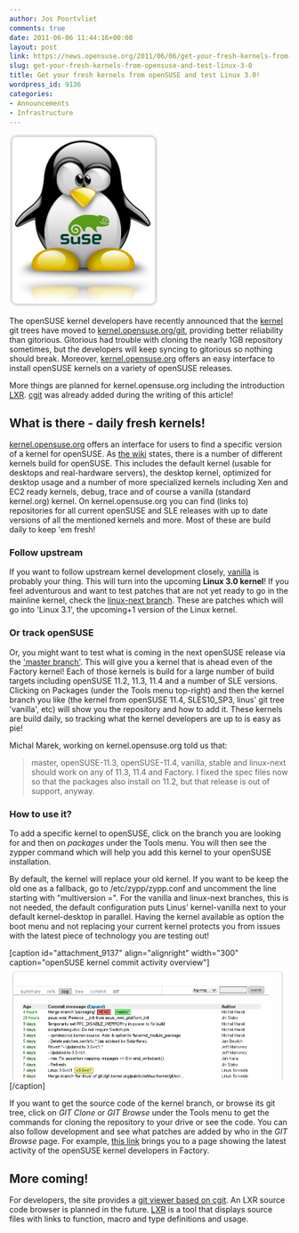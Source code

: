 ```yaml
---
author: Jos Poortvliet
comments: true
date: 2011-06-06 11:44:16+00:00
layout: post
link: https://news.opensuse.org/2011/06/06/get-your-fresh-kernels-from-opensuse-and-test-linux-3-0/
slug: get-your-fresh-kernels-from-opensuse-and-test-linux-3-0
title: Get your fresh kernels from openSUSE and test Linux 3.0!
wordpress_id: 9136
categories:
- Announcements
- Infrastructure
---
```


[![openSUSE logo on tux' belly](/wp-content/uploads/2011/06/opensuse-logo-2.jpg.png)](http://news.opensuse.org/2011/06/06/get-your-fresh-kernels-from-opensuse-and-test-linux-3-0/opensuse-logo-2-jpg/)

The openSUSE kernel developers have recently announced that the [kernel](http://en.opensuse.org/Kernel) git trees have moved to [kernel.opensuse.org/git](http://kernel.opensuse.org/git), providing better reliability than gitorious. Gitorious had trouble with cloning the nearly 1GB repository sometimes, but the developers will keep syncing to gitorious so nothing should break. Moreover, [kernel.opensuse.org](http://kernel.opensuse.org/) offers an easy interface to install openSUSE kernels on a variety of openSUSE releases.

More things are planned for kernel.opensuse.org including the introduction [LXR](http://lxr.linux.no/). [cgit](http://hjemli.net/git/cgit/about/) was already added during the writing of this article!<!-- more -->



## What is there - daily fresh kernels!


[kernel.opensuse.org](http://kernel.opensuse.org) offers an interface for users to find a specific version of a kernel for openSUSE. As [the wiki](http://en.opensuse.org/Kernel) states, there is a number of different kernels build for openSUSE. This includes the default kernel (usable for desktops and real-hardware servers), the desktop kernel, optimized for desktop usage and a number of more specialized kernels including Xen and EC2 ready kernels, debug, trace and of course a vanilla (standard kernel.org) kernel. On kernel.opensuse.org you can find (links to) repositories for all current openSUSE and SLE releases with up to date versions of all the mentioned kernels and more. Most of these are build daily to keep 'em fresh!



### Follow upstream


If you want to follow upstream kernel development closely, [vanilla](http://kernel.opensuse.org/branches/vanilla) is probably your thing. This will turn into the upcoming **Linux 3.0 kernel**! If you feel adventurous and want to test patches that are not yet ready to go in the mainline kernel, check the [linux-next branch](http://kernel.opensuse.org/branches/linux-next). These are patches which will go into 'Linux 3.1', the upcoming+1 version of the Linux kernel.



### Or track openSUSE


Or, you might want to test what is coming in the next openSUSE release via the ['master branch'](http://kernel.opensuse.org/branches/master). This will give you a kernel that is ahead even of the Factory kernel! Each of those kernels is build for a large number of build targets including openSUSE 11.2, 11.3, 11.4 and a number of SLE versions. Clicking on Packages (under the Tools menu top-right) and then the kernel branch you like (the kernel from openSUSE 11.4, SLES10_SP3, linus' git tree 'vanilla', etc) will show you the repository and how to add it. These kernels are build daily, so tracking what the kernel developers are up to is easy as pie!

Michal Marek, working on kernel.opensuse.org told us that: 

<blockquote>master, openSUSE-11.3, openSUSE-11.4, vanilla, stable and linux-next should work on any of 11.3, 11.4 and Factory. I fixed the spec files now so that the packages also install on 11.2, but that release is out of support, anyway.</blockquote>





### How to use it?


To add a specific kernel to openSUSE, click on the branch you are looking for and then on _packages_ under the Tools menu. You will then see the zypper command which will help you add this kernel to your openSUSE installation.

By default, the kernel will replace your old kernel. If you want to be keep the old one as a fallback, go to /etc/zypp/zypp.conf and uncomment the line starting with "multiversion =". For the vanilla and linux-next branches, this is not needed, the default configuration puts Linus' kernel-vanilla next to your default kernel-desktop in parallel. Having the kernel available as option the boot menu and not replacing your current kernel protects you from issues with the latest piece of technology you are testing out!

[caption id="attachment_9137" align="alignright" width="300" caption="openSUSE kernel commit activity overview"][![openSUSE kernel commit activity overview](/wp-content/uploads/2011/06/kernel-activity.png)](http://news.opensuse.org/2011/06/06/get-your-fresh-kernels-from-opensuse-and-test-linux-3-0/kernel-activity/)[/caption]

If you want to get the source code of the kernel branch, or browse its git tree, click on _GIT Clone_ or _GIT Browse_ under the Tools menu to get the commands for cloning the repository to your drive or see the code. You can also follow development and see what patches are added by who in the _GIT Browse_ page. For example, [this link](http://kernel.opensuse.org/cgit/kernel/log/?h=master) brings you to a page showing the latest activity of the openSUSE kernel developers in Factory.



## More coming!


For developers, the site provides a [git viewer based on cgit](http://kernel.opensuse.org/cgit). An LXR source code browser is planned in the future. [LXR](http://lxr.linux.no/) is a tool that displays source files with links to function, macro and type definitions and usage.
